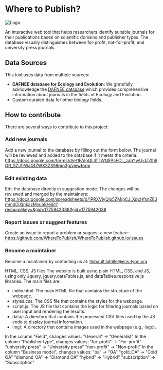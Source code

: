 # Where to Publish?

![Logo](https://raw.githubusercontent.com/WhereToPublish/WhereToPublish.github.io/main/img/logo128px.png)

An interactive web tool that helps researchers identify suitable journals for their publications based on scientific domains and publisher types. The database visually distinguishes between for-profit, not-for-profit, and university press journals.

## Data Sources

This tool uses data from multiple sources:

- **DAFNEE database for Ecology and Evolution**: We gratefully acknowledge the [DAFNEE database](https://dafnee.isem-evolution.fr/) which provides comprehensive information about journals in the fields of Ecology and Evolution.
- Custom curated data for other biology fields.

## How to contribute

There are several ways to contribute to this project:

### Add new journals

Add a new journal to the database by filling out the form below. The journal will be reviewed and added to the database if it meets the criteria:
https://docs.google.com/forms/d/e/1FAIpQLSfTWQ8PaFCL_zabYwUidZZlh8GR_SZJ1rWaQfZWX3ZS98pm3g/viewform

### Edit existing data

Edit the database directly in suggestion mode. The changes will be reviewed and merged by the maintainers:
https://docs.google.com/spreadsheets/d/1PRXViyQlo5ZMjpCJ_XpcHfsnZEJmmdCiXjnkazMyua8/edit?resourcekey=&gid=1775942038#gid=1775942038

### Report issues or suggest features

Create an issue to report a problem or suggest a new feature:
https://github.com/WhereToPublish/WhereToPublish.github.io/issues

### Become a maintainer

Become a maintainer by contacting us at:
thibault.latrille@ens-lyon.org


HTML, CSS, JS files
The website is built using plain HTML, CSS, and JS, using only
Jquery, jquery.dataTables.js, and dataTables.responsive.js libraries.
The main files are:
- index.html: The main HTML file that contains the structure of the webpage.
- styles.css: The CSS file that contains the styles for the webpage.
- script.js: The JS file that contains the logic for filtering journals based on user input and rendering the results.
- data/: A directory that contains the processed CSV files used by the JS code to display journal information.
- img/: A directory that contains images used in the webpage (e.g., logo).

In the column "Field", changes values:
"General" -> "Generalist"
In the column "Publisher type", changes values:
"for-profit" -> "For-profit"
"university press" -> "University press"
"non-profit" -> "Non-profit"
In the column "Business model", changes values:
"oa" -> "OA"
"gold_OA" -> "Gold OA"
"diamond_OA" -> "Diamond OA"
"hybrid" -> "Hybrid"
"subscription" -> "Subscription"

